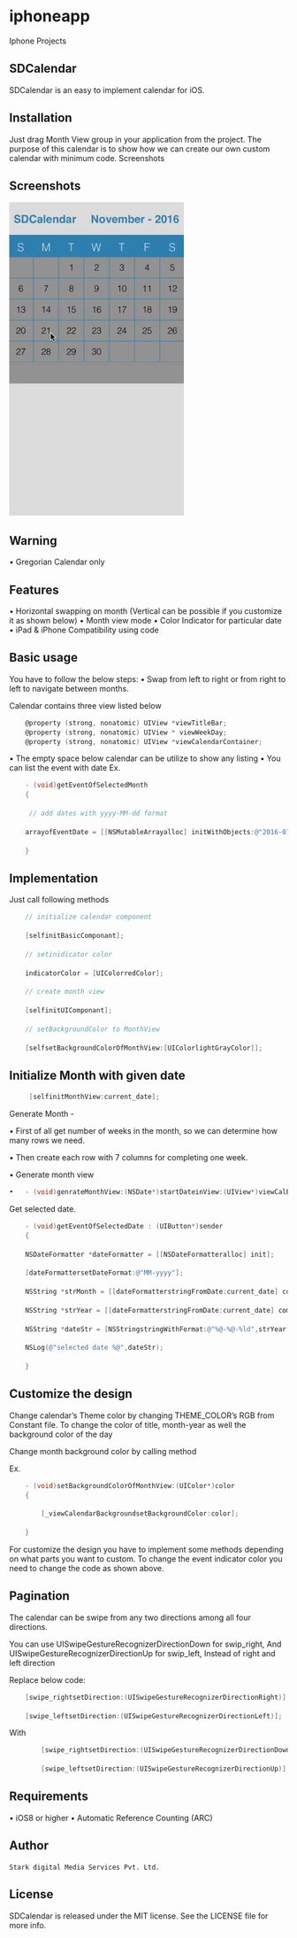 # iphoneapp
Iphone Projects

## SDCalendar
       
SDCalendar is an easy to implement calendar for iOS.
## Installation
Just drag Month View group in your application from the project.
The purpose of this calendar is to show how we can create our own custom calendar with minimum code.
Screenshots
  
## Screenshots

![Example](./Screens/example.gif "Example View")

## Warning
•	Gregorian Calendar only
## Features
•	Horizontal swapping on month (Vertical can be possible if you customize it as shown below)
•	Month view mode
•	Color Indicator for particular date 
•	iPad & iPhone Compatibility using code 
## Basic usage
You have to follow the below steps:
•	Swap from left to right or from right to left to navigate between months.



Calendar contains three view listed below
```objective-c
	@property (strong, nonatomic) UIView *viewTitleBar;
	@property (strong, nonatomic) UIView * viewWeekDay;
	@property (strong, nonatomic) UIView *viewCalendarContainer;
```

•	The empty space below calendar can be utilize to show any listing
•	You can list the event with date 
Ex.
```objective-c
	- (void)getEventOfSelectedMonth
	{

	 // add dates with yyyy-MM-dd format

	arrayofEventDate = [[NSMutableArrayalloc] initWithObjects:@"2016-07-08",@"2016-08-17", nil];

	}
```
## Implementation
Just call following methods
```objective-c
	// initialize calendar component

	[selfinitBasicComponant];

	// setinidicator color

	indicatorColor = [UIColorredColor];

	// create month view

	[selfinitUIComponant];

	// setBackgroundColor to MonthView

	[selfsetBackgroundColorOfMonthView:[UIColorlightGrayColor]];
```
## Initialize Month with given date
```objective-c
	 [selfinitMonthView:current_date];
```
Generate Month -

•	First of all get number of weeks in the month, so we can determine how many rows we need.

•	Then create each row with 7 columns for completing one week.

•	Generate month view
```objective-c
•	- (void)genrateMonthView:(NSDate*)startDateinView:(UIView*)viewCalBg
```

Get selected date.
```objective-c
	- (void)getEventOfSelectedDate : (UIButton*)sender
	{

	NSDateFormatter *dateFormatter = [[NSDateFormatteralloc] init];

	[dateFormattersetDateFormat:@"MM-yyyy"];

	NSString *strMonth = [[dateFormatterstringFromDate:current_date] componentsSeparatedByString:@"-"][0];

	NSString *strYear = [[dateFormatterstringFromDate:current_date] componentsSeparatedByString:@"-"][1];

	NSString *dateStr = [NSStringstringWithFormat:@"%@-%@-%ld",strYear,strMonth,(sender.tag + 2) - weekStartDay];

	NSLog(@"selected date %@",dateStr);
	
	}
```

## Customize the design
Change calendar’s Theme color by changing THEME_COLOR’s RGB from Constant file.
To change the color of title, month-year as well the background color of the day


Change month background color by calling method

Ex.
```objective-c
	- (void)setBackgroundColorOfMonthView:(UIColor*)color
	{

	    [_viewCalendarBackgroundsetBackgroundColor:color];

	}
```

For customize the design you have to implement some methods depending on what parts you want to custom. To change the event indicator color you need to change the code as shown above.

## Pagination

The calendar can be swipe from any two directions among all four directions.

You can use UISwipeGestureRecognizerDirectionDown for swip_right, 
And UISwipeGestureRecognizerDirectionUp for swip_left,
Instead of right and left direction

Replace below code:
```objective-c
	[swipe_rightsetDirection:(UISwipeGestureRecognizerDirectionRight)];

	[swipe_leftsetDirection:(UISwipeGestureRecognizerDirectionLeft)];
```
With
```objective-c
        [swipe_rightsetDirection:(UISwipeGestureRecognizerDirectionDown)];

        [swipe_leftsetDirection:(UISwipeGestureRecognizerDirectionUp)];
```
## Requirements
•	iOS8 or higher
•	Automatic Reference Counting (ARC)

## Author
	Stark digital Media Services Pvt. Ltd.

## License
SDCalendar is released under the MIT license. See the LICENSE file for more info.
